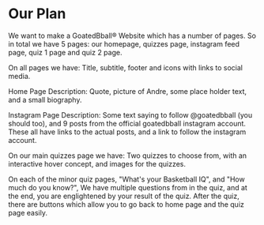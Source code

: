 # Our Plan
We want to make a GoatedBball® Website which has a number of pages. So in total we have 5 pages: our homepage, quizzes page, instagram feed page, quiz 1 page and quiz 2 page. 

On all pages we have:
    Title, subtitle, footer and icons with links to social media. 

Home Page Description:
    Quote, picture of Andre, some place holder text, and a small biography.

Instagram Page Description:
    Some text saying to follow @goatedbball (you should too), and 9 posts from the official goatedbball instagram account. These all have links to the actual posts, and a link to follow the instagram account. 

On our main quizzes page we have:
    Two quizzes to choose from, with an interactive hover concept, and images for the quizzes. 

On each of the minor quiz pages, "What's your Basketball IQ", and "How much do you know?", 
    We have multiple questions from in the quiz, and at the end, you are englightened by your result of the quiz. After the quiz, there are buttons which allow you to go back to home page and the quiz page easily. 
    
